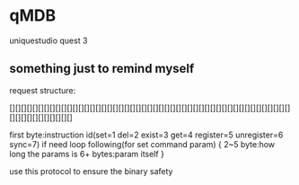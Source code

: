 # qMDB
uniquestudio quest 3

## something just to remind myself

request structure:

[][][][][][][][][][][][][][][][][][][][][][][][][][][][][][][][][][][][][][][][][][][][][][][][][][][][][][][][][][][][]

first byte:instruction id(set=1 del=2 exist=3 get=4 register=5 unregister=6 sync=7)
if need loop following(for set command param)
{
2~5 byte:how long the params is
6+ bytes:param itself
}

use this protocol to ensure the binary safety
